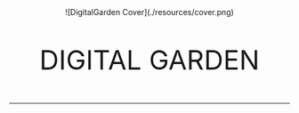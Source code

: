 <div>

<div style="text-align: center;"> 
  ![DigitalGarden Cover](./resources/cover.png) 
<div/>

<p style="text-align: center; font-size: 48px;">DIGITAL GARDEN<p>

<div/>

___
